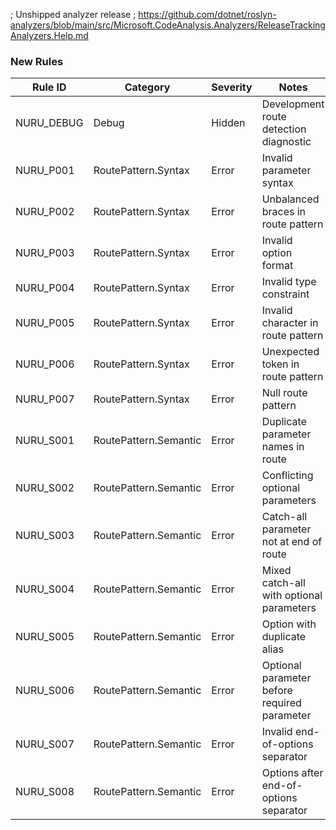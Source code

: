 ; Unshipped analyzer release
; https://github.com/dotnet/roslyn-analyzers/blob/main/src/Microsoft.CodeAnalysis.Analyzers/ReleaseTrackingAnalyzers.Help.md

### New Rules

Rule ID | Category | Severity | Notes
--------|----------|----------|-------
NURU_DEBUG | Debug | Hidden | Development route detection diagnostic
NURU_P001 | RoutePattern.Syntax | Error | Invalid parameter syntax
NURU_P002 | RoutePattern.Syntax | Error | Unbalanced braces in route pattern
NURU_P003 | RoutePattern.Syntax | Error | Invalid option format
NURU_P004 | RoutePattern.Syntax | Error | Invalid type constraint
NURU_P005 | RoutePattern.Syntax | Error | Invalid character in route pattern
NURU_P006 | RoutePattern.Syntax | Error | Unexpected token in route pattern
NURU_P007 | RoutePattern.Syntax | Error | Null route pattern
NURU_S001 | RoutePattern.Semantic | Error | Duplicate parameter names in route
NURU_S002 | RoutePattern.Semantic | Error | Conflicting optional parameters
NURU_S003 | RoutePattern.Semantic | Error | Catch-all parameter not at end of route
NURU_S004 | RoutePattern.Semantic | Error | Mixed catch-all with optional parameters
NURU_S005 | RoutePattern.Semantic | Error | Option with duplicate alias
NURU_S006 | RoutePattern.Semantic | Error | Optional parameter before required parameter
NURU_S007 | RoutePattern.Semantic | Error | Invalid end-of-options separator
NURU_S008 | RoutePattern.Semantic | Error | Options after end-of-options separator